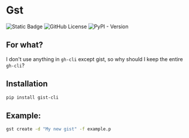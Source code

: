 # Gst

![Static Badge](https://img.shields.io/badge/python-3.13-gray?style=flat&logo=python&logoColor=white&label=Python&color=blue)
![GitHub License](https://img.shields.io/github/license/lyaguxafrog/gst)
![PyPI - Version](https://img.shields.io/pypi/v/gist-cli)


## For what?
I don't use anything in `gh-cli` except gist,
so why should I keep the entire `gh-cli`?


## Installation
```bash
pip install gist-cli
```

## Example:
```bash
gst create -d "My new gist" -f example.p
```